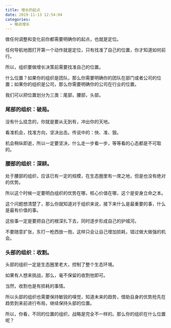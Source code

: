 ```yaml
---
title: 增长的起点
date: 2019-11-13 12:54:04
categories:
  - 略说增长
---
```


做任何调整和变化前你都需要明确你的起点，也就是定位。
<!--more-->

任何导航地图打开第一个动作就是定位，只有找准了自己的位置，你才知道如何前行。

所以，组织要做增长决策前需要找准自己的位置。

什么位置？如果你的组织是团队，那么你需要明确你的团队在部门或者公司的位置；如果你的组织是公司，那么你需要明确你的公司在行业的位置。

我们可以把位置划分为三类：尾部，腰部，头部。

### 尾部的组织：破局。
没有什么挂念的，你就是要从无到有，冲出你的天地。

看准机会，找准方向，坚决出击。传说中的：快、准、狠。

机会稍纵即逝，所以一定要坚决，什么走一步看一步，等等看的心态都是不可取的。

### 腰部的组织：深耕。
处于腰部的组织，应该已有一定的规模，在生态圈里有一席之地，但是也没有绝对的优势。

所以这个时候一定要明白组织的优势在哪，核心价值在哪，这个是安身立命之本。

这个问题想清楚了，那么你就知道对于组织来说，接下来什么是最重要的事，什么是最有价值的事。

这些事一定是要把自己的根深扎下去，同时逐步形成自己的护城河。

不要随意扩张，东打一枪西放一炮，这样只会让自己增加损耗，错过做大做强的机会。

### 头部的组织：收割。
头部的组织一定是生态圈里老大，控制了整个生态环境。

如果有人想来挑战，那么，毫不保留的收割他即可。

当然，收割也是有损耗的事情。

所以头部的组织也需要保持敏锐的嗅觉，知道未来的趋势，借助自身的优势抢先在趋势到来前进行布局，继续保持头部的位置。


所以，你看，不同的位置的组织，战略是完全不一样的。那么你的组织在什么位置呢？
